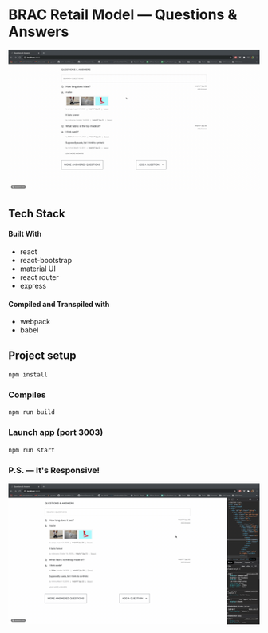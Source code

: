 # BRAC Retail Model — Questions & Answers

![](images/fec-demo.gif)

## Tech Stack
#### Built With
- react
- react-bootstrap
- material UI
- react router
- express

#### Compiled and Transpiled with
- webpack 
- babel

## Project setup
```
npm install
```

### Compiles
```
npm run build
```

### Launch app (port 3003)
```
npm run start
```

### P.S. — It's Responsive!

![](images/fec-responsive.gif)
